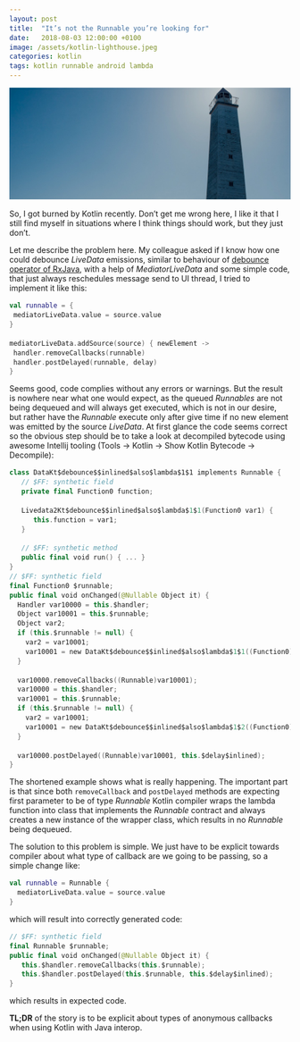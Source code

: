 ```yaml
---
layout: post
title:  "It’s not the Runnable you’re looking for"
date:   2018-08-03 12:00:00 +0100
image: /assets/kotlin-lighthouse.jpeg
categories: kotlin
tags: kotlin runnable android lambda
---
```

![Kotlin lighthouse](/assets/kotlin-lighthouse.jpeg)

So, I got burned by Kotlin recently. Don’t get me wrong here, I like it that I still find myself in situations where I think things should work, but they just don’t.

Let me describe the problem here. My colleague asked if I know how one could debounce _LiveData_ emissions, similar to behaviour of [debounce operator of RxJava](http://reactivex.io/documentation/operators/debounce.html), with a help of _MediatorLiveData_ and some simple code, that just always reschedules message send to UI thread, I tried to implement it like this:

```kotlin
val runnable = {
 mediatorLiveData.value = source.value
}

mediatorLiveData.addSource(source) { newElement -> 
 handler.removeCallbacks(runnable)
 handler.postDelayed(runnable, delay)
}
```

Seems good, code complies without any errors or warnings. But the result is nowhere near what one would expect, as the queued _Runnables_ are not being dequeued and will always get executed, which is not in our desire, but rather have the _Runnable_ execute only after give time if no new element was emitted by the source _LiveData_.
At first glance the code seems correct so the obvious step should be to take a look at decompiled bytecode using awesome Intellij tooling (Tools -> Kotlin -> Show Kotlin Bytecode -> Decompile):

```kotlin
class DataKt$debounce$$inlined$also$lambda$1$1 implements Runnable {
   // $FF: synthetic field
   private final Function0 function;

   Livedata2Kt$debounce$$inlined$also$lambda$1$1(Function0 var1) {
      this.function = var1;
   }

   // $FF: synthetic method
   public final void run() { ... }
}
// $FF: synthetic field
final Function0 $runnable;
public final void onChanged(@Nullable Object it) {
  Handler var10000 = this.$handler;
  Object var10001 = this.$runnable;
  Object var2;
  if (this.$runnable != null) {
    var2 = var10001;
    var10001 = new DataKt$debounce$$inlined$also$lambda$1$1((Function0)var2);
  }

  var10000.removeCallbacks((Runnable)var10001);
  var10000 = this.$handler;
  var10001 = this.$runnable;
  if (this.$runnable != null) {
    var2 = var10001;
    var10001 = new DataKt$debounce$$inlined$also$lambda$1$2((Function0)var2);
  }

  var10000.postDelayed((Runnable)var10001, this.$delay$inlined);
}
```

The shortened example shows what is really happening. The important part is that since both ``removeCallback`` and ``postDelayed`` methods are expecting first parameter to be of type _Runnable_ Kotlin compiler wraps the lambda function into class that implements the _Runnable_ contract and always creates a new instance of the wrapper class, which results in no _Runnable_ being dequeued.

The solution to this problem is simple. We just have to be explicit towards compiler about what type of callback are we going to be passing, so a simple change like:
```kotlin
val runnable = Runnable {
  mediatorLiveData.value = source.value
}
```
which will result into correctly generated code:
```kotlin
// $FF: synthetic field
final Runnable $runnable;
public final void onChanged(@Nullable Object it) {
   this.$handler.removeCallbacks(this.$runnable);
   this.$handler.postDelayed(this.$runnable, this.$delay$inlined);
}
```
which results in expected code.

__TL;DR__ of the story is to be explicit about types of anonymous callbacks when using Kotlin with Java interop.